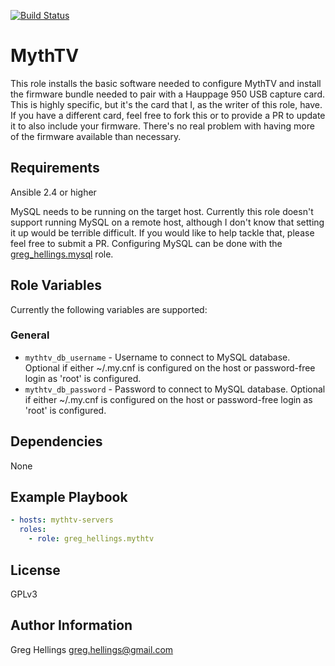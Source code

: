 [![Build Status](https://travis-ci.org/devroles/mythtv.svg?branch=master)](https://travis-ci.org/devroles/mythtv)

MythTV
===========

This role installs the basic software needed to configure MythTV and install
the firmware bundle needed to pair with a Hauppage 950 USB capture card. This
is highly specific, but it's the card that I, as the writer of this role, have.
If you have a different card, feel free to fork this or to provide a PR to
update it to also include your firmware. There's no real problem with having
more of the firmware available than necessary.

Requirements
------------

Ansible 2.4 or higher

MySQL needs to be running on the target host. Currently this role doesn't
support running MySQL on a remote host, although I don't know that setting it
up would be terrible difficult. If you would like to help tackle that, please
feel free to submit a PR. Configuring MySQL can be done with the
[greg\_hellings.mysql](https://github.com/devroles/mysql) role.

Role Variables
--------------

Currently the following variables are supported:

### General

* `mythtv_db_username` - Username to connect to MySQL database. Optional if
  either ~/.my.cnf is configured on the host or password-free login as 'root'
  is configured.
* `mythtv_db_password` - Password to connect to MySQL database. Optional if
  either ~/.my.cnf is configured on the host or password-free login as 'root'
  is configured.

Dependencies
------------

None

Example Playbook
----------------

```yaml
- hosts: mythtv-servers
  roles:
    - role: greg_hellings.mythtv
```

License
-------

GPLv3

Author Information
------------------

Greg Hellings <greg.hellings@gmail.com>
